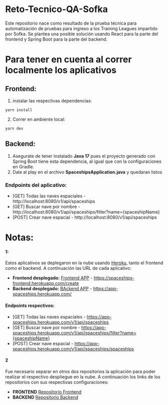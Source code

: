 # Reto-Tecnico-QA-Sofka
Este repositorio nace como resultado de la prueba técnica para automatización de pruebas para ingreso a los Training Leagues impartido por Sofka. Se plantea una posible solución usando React para la parte del frontend y Spring Boot para la parte del backend.

# Para tener en cuenta al correr localmente los aplicativos

## Frontend:
1. instalar las respectivas dependencias:
```
yarn install
```

2. Correr en ambiente local:
```
yarn dev
```

## Backend:
1. Asegurate de tener instalado **Java 17** pues el proyecto generado con Spring Boot tiene esta dependencia, al igual que con la configuraciones en Gradle.
2. Dale al play en el archivo **SpaceshipsApplication.java** y quedaran listos

### Endpoints del aplicativo:
* [GET] Todas las naves espaciales - http://localhost:8080/v1/api/spaceships
* [GET] Buscar nave por nombre -  http://localhost:8080/v1/api/spaceships/filter?name={spaceshipName}
* [POST] Crear nave espacial -  http://localhost:8080/v1/api/spaceships

# Notas:
#### 1:
Estos aplicativos se deplegaron en la nube usando [Heroku](https://www.heroku.com/), tanto el frontend como el backend. A continuación las URL de cada aplicativo:
* **Frontend desplegado:**  [Frontend APP](https://spaceships-frontend.herokuapp.com/create) - https://spaceships-frontend.herokuapp.com/create
* **Backend desplegado:**  [BAckend APP](https://app-spaceships.herokuapp.com/) - https://app-spaceships.herokuapp.com/

#### Endpoints respectivos:
* [GET] Todas las naves espaciales - https://app-spaceships.herokuapp.com/v1/api/spaceships
* [GET] Buscar nave por nombre     - https://app-spaceships.herokuapp.com/v1/api/spaceships/filter?name={spaceshipName}
* [POST] Crear nave espacial       - https://app-spaceships.herokuapp.com/v1/api/spaceships/spaceships
#### 2
Fue necesario separar en otros dos repositorios la aplicación para poder realizar el respectivo despliegue en la nube. A continuación los links de los repositorios con sus respectivas configuraciones:
* **FRONTEND** [Repositorio Frontend](https://github.com/JennyferSalcedo/spaceships-frontend)
* **BACKEND** [Repositorio Backend](https://github.com/JennyferSalcedo/spaceships-backend)
